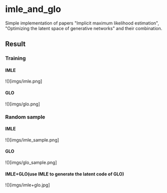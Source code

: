 # imle_and_glo

Simple implementation of papers "Implicit maximum likelihood estimation", "Optimizing the latent space of generative networks" and their combination.

## Result

### Training
#### IMLE

!()[imgs/imle.png]

#### GLO

!()[imgs/glo.png]

### Random sample

#### IMLE

!()[imgs/imle_sample.png]

#### GLO

!()[imgs/glo_sample.png]

#### IMLE+GLO(use IMLE to generate the latent code of GLO)

!()[imgs/imle+glo.jpg]
